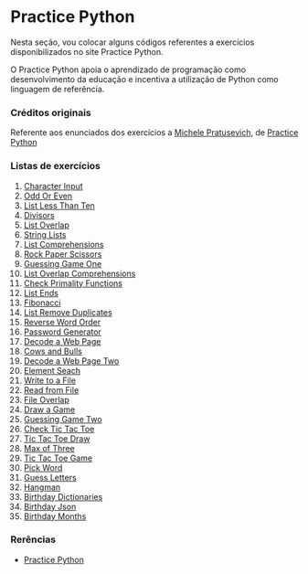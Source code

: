 # Practice Python

Nesta seção, vou colocar alguns códigos referentes a exercícios disponibilizados 
no site Practice Python.

O Practice Python apoia o aprendizado de programação como desenvolvimento da 
educação e incentiva a utilização de Python como linguagem de referência.

### Créditos originais

Referente aos enunciados dos exercícios a [Michele Pratusevich][1003], de [Practice Python][1002]

### Listas de exercícios

1. [Character Input][1]
2. [Odd Or Even][2]
3. [List Less Than Ten][3]
4. [Divisors][4]
5. [List Overlap][5]
6. [String Lists][6]
7. [List Comprehensions][7]
8. [Rock Paper Scissors][8]
9. [Guessing Game One][9]
10. [List Overlap Comprehensions][10]
11. [Check Primality Functions][11]
12. [List Ends][12]
13. [Fibonacci][13]
14. [List Remove Duplicates][14]
15. [Reverse Word Order][15]
16. [Password Generator][16]
17. [Decode a Web Page][17]
18. [Cows and Bulls][18]
19. [Decode a Web Page Two][19]
20. [Element Seach][20]
21. [Write to a File][21]
22. [Read from File][22]
23. [File Overlap][23]
24. [Draw a Game][24]
25. [Guessing Game Two][25]
26. [Check Tic Tac Toe][26]
27. [Tic Tac Toe Draw][27]
28. [Max of Three][28]
29. [Tic Tac Toe Game][29]
30. [Pick Word][30]
31. [Guess Letters][31]
32. [Hangman][32]
33. [Birthday Dictionaries][33]
34. [Birthday Json][34]
35. [Birthday Months][35]

### Rerências

- [Practice Python][1001]

[1]: https://github.com/lcnodc/codes/blob/master/09-revisao/practice_python/character_input.py
[2]: https://github.com/lcnodc/codes/blob/master/09-revisao/practice_python/odd_or_even.py
[3]: https://github.com/lcnodc/codes/blob/master/09-revisao/practice_python/list_less_than_ten.py
[4]: https://github.com/lcnodc/codes/blob/master/09-revisao/practice_python/divisors.py
[5]: https://github.com/lcnodc/codes/blob/master/09-revisao/practice_python/list_overlap.py
[6]: https://github.com/lcnodc/codes/blob/master/09-revisao/practice_python/string_lists.py
[7]: https://github.com/lcnodc/codes/blob/master/09-revisao/practice_python/list_comprehensions.py
[8]: https://github.com/lcnodc/codes/blob/master/09-revisao/practice_python/rock_paper_scissors.py
[9]: https://github.com/lcnodc/codes/blob/master/09-revisao/practice_python/guessing_game_one.py
[10]: https://github.com/lcnodc/codes/blob/master/09-revisao/practice_python/list_overlap_comprehensions.py
[11]: https://github.com/lcnodc/codes/blob/master/09-revisao/practice_python/check_primality_functions.py
[12]: https://github.com/lcnodc/codes/blob/master/09-revisao/practice_python/list_ends.py
[13]: https://github.com/lcnodc/codes/blob/master/09-revisao/practice_python/fibonacci.py
[14]: https://github.com/lcnodc/codes/blob/master/09-revisao/practice_python/list_remove_duplicates.py
[15]: https://github.com/lcnodc/codes/blob/master/09-revisao/practice_python/reverse_word_order.py
[16]: https://github.com/lcnodc/codes/blob/master/09-revisao/practice_python/password_generator.py
[17]: https://github.com/lcnodc/codes/blob/master/09-revisao/practice_python/decode_a_web_page.py
[18]: https://github.com/lcnodc/codes/blob/master/09-revisao/practice_python/cows_and_bulls.py
[19]: https://github.com/lcnodc/codes/blob/master/09-revisao/practice_python/decode_a_web_page_two.py
[20]: https://github.com/lcnodc/codes/blob/master/09-revisao/practice_python/element_search.py
[21]: https://github.com/lcnodc/codes/blob/master/09-revisao/practice_python/write_to_a_file.py
[22]: https://github.com/lcnodc/codes/blob/master/09-revisao/practice_python/read_from_file.py
[23]: https://github.com/lcnodc/codes/blob/master/09-revisao/practice_python/file_overlap.py
[24]: https://github.com/lcnodc/codes/blob/master/09-revisao/practice_python/draw_a_game.py
[25]: https://github.com/lcnodc/codes/blob/master/09-revisao/practice_python/guessing_game_two.py
[26]: https://github.com/lcnodc/codes/blob/master/09-revisao/practice_python/check_tic_tac_toe.py
[27]: https://github.com/lcnodc/codes/blob/master/09-revisao/practice_python/tic_tac_toe_draw.py
[28]: https://github.com/lcnodc/codes/blob/master/09-revisao/practice_python/max_of_three.py
[29]: https://github.com/lcnodc/codes/blob/master/09-revisao/practice_python/tic_tac_toe_game.py
[30]: https://github.com/lcnodc/codes/blob/master/09-revisao/practice_python/pick_word.py
[31]: https://github.com/lcnodc/codes/blob/master/09-revisao/practice_python/guess_letters.py
[32]: https://github.com/lcnodc/codes/blob/master/09-revisao/practice_python/hangman.py
[33]: https://github.com/lcnodc/codes/blob/master/09-revisao/practice_python/birthday_dictionaries.py
[34]: https://github.com/lcnodc/codes/blob/master/09-revisao/practice_python/birthday_json.py
[35]: https://github.com/lcnodc/codes/blob/master/09-revisao/practice_python/birthday_months.py

[1001]: http://www.practicepython.org/exercises/
[1002]: http://www.practicepython.org
[1003]: http://www.practicepython.org/about/
